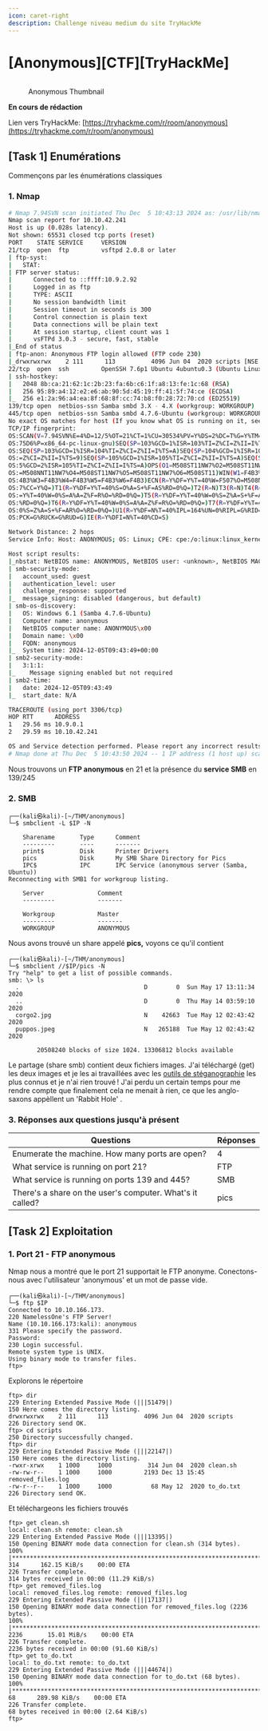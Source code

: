 ```yaml
---
icon: caret-right
description: Challenge niveau medium du site TryHackMe
---
```


# \[Anonymous]\[CTF]\[TryHackMe]

<figure><img src=".gitbook/assets/THM-thumbnail-anonymous-under-construction-stamp.png" alt=""><figcaption><p>Anonymous Thumbnail</p></figcaption></figure>

**En cours de rédaction**

Lien vers TryHackMe: [https://tryhackme.com/r/room/anonymous](https://tryhackme.com/r/room/anonymous)

## \[Task 1] Enumérations

Commençons par les énumérations classiques

### 1. Nmap

```sh
# Nmap 7.94SVN scan initiated Thu Dec  5 10:43:13 2024 as: /usr/lib/nmap/nmap --privileged -A -p- -oN nmap.txt -T4 10.10.42.241
Nmap scan report for 10.10.42.241
Host is up (0.028s latency).
Not shown: 65531 closed tcp ports (reset)
PORT    STATE SERVICE     VERSION
21/tcp  open  ftp         vsftpd 2.0.8 or later
| ftp-syst: 
|   STAT: 
| FTP server status:
|      Connected to ::ffff:10.9.2.92
|      Logged in as ftp
|      TYPE: ASCII
|      No session bandwidth limit
|      Session timeout in seconds is 300
|      Control connection is plain text
|      Data connections will be plain text
|      At session startup, client count was 1
|      vsFTPd 3.0.3 - secure, fast, stable
|_End of status
| ftp-anon: Anonymous FTP login allowed (FTP code 230)
|_drwxrwxrwx    2 111      113          4096 Jun 04  2020 scripts [NSE: writeable]
22/tcp  open  ssh         OpenSSH 7.6p1 Ubuntu 4ubuntu0.3 (Ubuntu Linux; protocol 2.0)
| ssh-hostkey: 
|   2048 8b:ca:21:62:1c:2b:23:fa:6b:c6:1f:a8:13:fe:1c:68 (RSA)
|   256 95:89:a4:12:e2:e6:ab:90:5d:45:19:ff:41:5f:74:ce (ECDSA)
|_  256 e1:2a:96:a4:ea:8f:68:8f:cc:74:b8:f0:28:72:70:cd (ED25519)
139/tcp open  netbios-ssn Samba smbd 3.X - 4.X (workgroup: WORKGROUP)
445/tcp open  netbios-ssn Samba smbd 4.7.6-Ubuntu (workgroup: WORKGROUP)
No exact OS matches for host (If you know what OS is running on it, see https://nmap.org/submit/ ).
TCP/IP fingerprint:
OS:SCAN(V=7.94SVN%E=4%D=12/5%OT=21%CT=1%CU=30534%PV=Y%DS=2%DC=T%G=Y%TM=6751
OS:75D6%P=x86_64-pc-linux-gnu)SEQ(SP=103%GCD=1%ISR=103%TI=Z%CI=Z%II=I%TS=A)
OS:SEQ(SP=103%GCD=1%ISR=104%TI=Z%CI=Z%II=I%TS=A)SEQ(SP=104%GCD=1%ISR=104%TI
OS:=Z%CI=Z%II=I%TS=9)SEQ(SP=105%GCD=1%ISR=105%TI=Z%CI=Z%II=I%TS=A)SEQ(SP=10
OS:5%GCD=2%ISR=105%TI=Z%CI=Z%II=I%TS=A)OPS(O1=M508ST11NW7%O2=M508ST11NW7%O3
OS:=M508NNT11NW7%O4=M508ST11NW7%O5=M508ST11NW7%O6=M508ST11)WIN(W1=F4B3%W2=F
OS:4B3%W3=F4B3%W4=F4B3%W5=F4B3%W6=F4B3)ECN(R=Y%DF=Y%T=40%W=F507%O=M508NNSNW
OS:7%CC=Y%Q=)T1(R=Y%DF=Y%T=40%S=O%A=S+%F=AS%RD=0%Q=)T2(R=N)T3(R=N)T4(R=Y%DF
OS:=Y%T=40%W=0%S=A%A=Z%F=R%O=%RD=0%Q=)T5(R=Y%DF=Y%T=40%W=0%S=Z%A=S+%F=AR%O=
OS:%RD=0%Q=)T6(R=Y%DF=Y%T=40%W=0%S=A%A=Z%F=R%O=%RD=0%Q=)T7(R=Y%DF=Y%T=40%W=
OS:0%S=Z%A=S+%F=AR%O=%RD=0%Q=)U1(R=Y%DF=N%T=40%IPL=164%UN=0%RIPL=G%RID=G%RI
OS:PCK=G%RUCK=G%RUD=G)IE(R=Y%DFI=N%T=40%CD=S)

Network Distance: 2 hops
Service Info: Host: ANONYMOUS; OS: Linux; CPE: cpe:/o:linux:linux_kernel

Host script results:
|_nbstat: NetBIOS name: ANONYMOUS, NetBIOS user: <unknown>, NetBIOS MAC: <unknown> (unknown)
| smb-security-mode: 
|   account_used: guest
|   authentication_level: user
|   challenge_response: supported
|_  message_signing: disabled (dangerous, but default)
| smb-os-discovery: 
|   OS: Windows 6.1 (Samba 4.7.6-Ubuntu)
|   Computer name: anonymous
|   NetBIOS computer name: ANONYMOUS\x00
|   Domain name: \x00
|   FQDN: anonymous
|_  System time: 2024-12-05T09:43:49+00:00
| smb2-security-mode: 
|   3:1:1: 
|_    Message signing enabled but not required
| smb2-time: 
|   date: 2024-12-05T09:43:49
|_  start_date: N/A

TRACEROUTE (using port 3306/tcp)
HOP RTT      ADDRESS
1   29.56 ms 10.9.0.1
2   29.59 ms 10.10.42.241

OS and Service detection performed. Please report any incorrect results at https://nmap.org/submit/ .
# Nmap done at Thu Dec  5 10:43:50 2024 -- 1 IP address (1 host up) scanned in 37.07 seconds

```

Nous trouvons un **FTP anonymous** en 21 et la présence du **service SMB** en 139/245

### 2. SMB

```
┌──(kali㉿kali)-[~/THM/anonymous]
└─$ smbclient -L $IP -N

	Sharename       Type      Comment
	---------       ----      -------
	print$          Disk      Printer Drivers
	pics            Disk      My SMB Share Directory for Pics
	IPC$            IPC       IPC Service (anonymous server (Samba, Ubuntu))
Reconnecting with SMB1 for workgroup listing.

	Server               Comment
	---------            -------

	Workgroup            Master
	---------            -------
	WORKGROUP            ANONYMOUS
```

Nous avons trouvé un share appelé **pics,** voyons ce qu'il contient

```
┌──(kali㉿kali)-[~/THM/anonymous]
└─$ smbclient //$IP/pics -N
Try "help" to get a list of possible commands.
smb: \> ls
  .                                   D        0  Sun May 17 13:11:34 2020
  ..                                  D        0  Thu May 14 03:59:10 2020
  corgo2.jpg                          N    42663  Tue May 12 02:43:42 2020
  puppos.jpeg                         N   265188  Tue May 12 02:43:42 2020

		20508240 blocks of size 1024. 13306812 blocks available

```

Le partage (share smb) contient deux fichiers images. J'ai téléchargé (get) les deux images et je les ai travaillées avec les [outils de stéganographie](outils.md#id-8.-outils-steganographie) les plus connus et je n'ai rien trouvé ! J'ai perdu un certain temps pour me rendre compte que finalement cela ne menait à rien, ce que les anglo-saxons appèllent un 'Rabbit Hole' .

### 3. Réponses aux questions jusqu'à présent

<table><thead><tr><th width="495">Questions</th><th>Réponses</th></tr></thead><tbody><tr><td>Enumerate the machine. How many ports are open?</td><td>4</td></tr><tr><td>What service is running on port 21?</td><td>FTP</td></tr><tr><td>What service is running on ports 139 and 445?</td><td>SMB</td></tr><tr><td>There's a share on the user's computer.  What's it called?</td><td>pics</td></tr></tbody></table>

## \[Task 2] Exploitation

### 1. Port 21 - FTP anonymous

Nmap nous a montré que le port 21 supportait le FTP anonyme. Conectons-nous avec l'utilisateur 'anonymous' et un mot de passe vide.

```
┌──(kali㉿kali)-[~/THM/anonymous]
└─$ ftp $IP
Connected to 10.10.166.173.
220 NamelessOne's FTP Server!
Name (10.10.166.173:kali): anonymous
331 Please specify the password.
Password: 
230 Login successful.
Remote system type is UNIX.
Using binary mode to transfer files.
ftp> 
```

Explorons le répertoire

```
ftp> dir
229 Entering Extended Passive Mode (|||51479|)
150 Here comes the directory listing.
drwxrwxrwx    2 111      113          4096 Jun 04  2020 scripts
226 Directory send OK.
ftp> cd scripts
250 Directory successfully changed.
ftp> dir
229 Entering Extended Passive Mode (|||22147|)
150 Here comes the directory listing.
-rwxr-xrwx    1 1000     1000          314 Jun 04  2020 clean.sh
-rw-rw-r--    1 1000     1000         2193 Dec 13 15:45 removed_files.log
-rw-r--r--    1 1000     1000           68 May 12  2020 to_do.txt
226 Directory send OK.
```

Et téléchargeons les fichiers trouvés

```
ftp> get clean.sh
local: clean.sh remote: clean.sh
229 Entering Extended Passive Mode (|||13395|)
150 Opening BINARY mode data connection for clean.sh (314 bytes).
100% |**************************************************************************|   314      162.15 KiB/s    00:00 ETA
226 Transfer complete.
314 bytes received in 00:00 (11.29 KiB/s)
ftp> get removed_files.log
local: removed_files.log remote: removed_files.log
229 Entering Extended Passive Mode (|||17137|)
150 Opening BINARY mode data connection for removed_files.log (2236 bytes).
100% |**************************************************************************|  2236       15.01 MiB/s    00:00 ETA
226 Transfer complete.
2236 bytes received in 00:00 (91.60 KiB/s)
ftp> get to_do.txt
local: to_do.txt remote: to_do.txt
229 Entering Extended Passive Mode (|||44674|)
150 Opening BINARY mode data connection for to_do.txt (68 bytes).
100% |**************************************************************************|    68      289.98 KiB/s    00:00 ETA
226 Transfer complete.
68 bytes received in 00:00 (2.64 KiB/s)
ftp>
```





